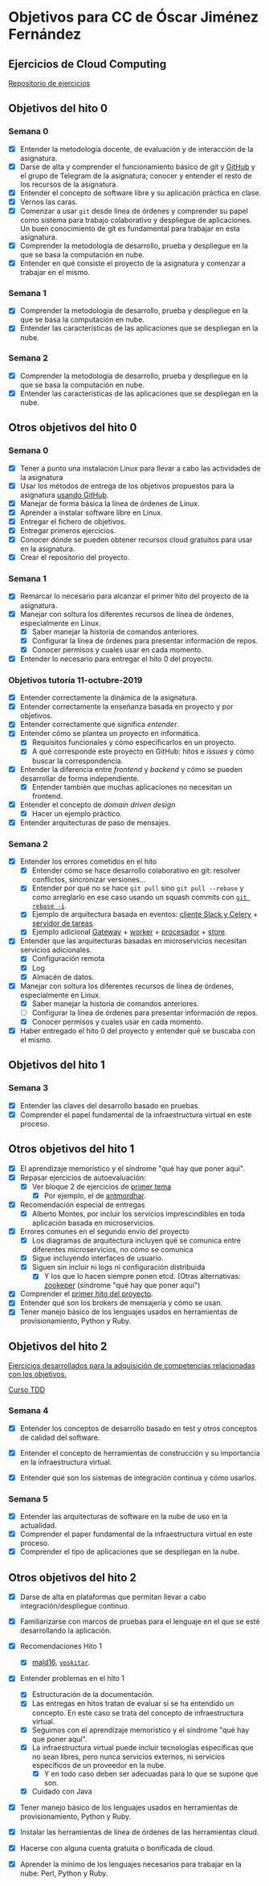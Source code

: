 # Objetivos para CC de Óscar Jiménez Fernández

## Ejercicios de Cloud Computing
[Repositorio de ejercicios](https://github.com/yoskitar/Ejercicios-CC)

## Objetivos del hito 0

### Semana 0
- [X] Entender la metodología docente, de evaluación y de interacción de la asignatura.
- [X] Darse de alta y comprender el funcionamiento básico
   de git y [GitHub](https://github.com) y el grupo de Telegram de la
   asignatura; conocer y entender el resto de los recursos de la asignatura.
- [X] Entender el concepto de software libre y su aplicación práctica en clase.
- [X] Vernos las caras.
- [X] Comenzar a usar `git` desde línea de órdenes y comprender su papel como sistema para trabajo colaborativo y despliegue de aplicaciones. Un buen conocimiento de git es fundamental para trabajar en esta asignatura.
- [X] Comprender la metodología de desarrollo, prueba y despliegue en la que se basa la computación en nube.
- [X] Entender en qué consiste el proyecto de la asignatura y comenzar a trabajar en el mismo.

### Semana 1
- [X] Comprender la metodología de desarrollo, prueba y despliegue en la que se basa la computación en nube.
- [X] Entender las características de las aplicaciones que se despliegan en la nube.

### Semana 2
- [X] Comprender la metodología de desarrollo, prueba y despliegue en la que se basa la computación en nube.
- [X] Entender las características de las aplicaciones que se despliegan en la nube.

## Otros objetivos del hito 0

### Semana 0
- [X] Tener a punto una instalación Linux para llevar a cabo las actividades de la asignatura
- [X] Usar los métodos de entrega de los objetivos propuestos para la asignatura [usando GitHub](../objetivos/README.md).
- [X] Manejar de forma básica la línea de órdenes de Linux.
- [X] Aprender a instalar software libre en Linux.
- [X] Entregar el fichero de objetivos.
- [X] Entregar primeros ejercicios.
- [X] Conocer dónde se pueden obtener recursos cloud gratuitos para usar
  en la asignatura.
- [X] Crear el repositorio del proyecto.

### Semana 1
- [X] Remarcar lo necesario para alcanzar el primer hito del proyecto de
  la asignatura.
- [X] Manejar con soltura los diferentes recursos de línea de órdenes,
  especialmente en Linux.
  - [X] Saber manejar la historia de comandos anteriores.
  - [X] Configurar la línea de órdenes para presentar información de
    repos.
  - [X] Conocer permisos y cuales usar en cada momento.
- [X] Entender lo necesario para entregar el hito 0 del proyecto.

### Objetivos tutoría 11-octubre-2019

- [X] Entender correctamente la dinámica de la asignatura.
- [X] Entender correctamente la enseñanza basada en proyecto y por objetivos.
- [X] Entender correctamente qué significa *entender*.
- [X] Entender cómo se plantea un proyecto en informática.
  - [X] Requisitos funcionales y cómo especificarlos en un proyecto.
  - [X] A qué corresponde este proyecto en GitHub: hitos e *issues* y cómo buscar la correspondencia.
- [X] Entender la diferencia entre *frontend* y *backend* y cómo se pueden desarrollar de forma independiente.
  - [X] Entender también que muchas aplicaciones no necesitan un frontend.
- [X] Entender el concepto de *domain driven design*
  - [X] Hacer un ejemplo práctico.
- [X] Entender arquitecturas de paso de mensajes.

### Semana 2
- [X] Entender los errores cometidos en el hito
  - [X] Entender cómo se hace desarrollo colaborativo en git: resolver conflictos, sincronizar versiones...
  - [X] Entender por qué no se hace `git pull` sino `git pull --rebase` y
  como arreglarlo en ese caso
  usando un squash commits con
  [`git rebase -i`](https://stackoverflow.com/questions/5189560/squash-my-last-x-commits-together-using-git).
  - [X] Ejemplo de arquitectura basada en eventos: [cliente Slack y Celery](https://github.com/JJ/slack-bot-platzi/blob/master/cliente-con-celery.py) + [servidor de tareas](https://github.com/JJ/slack-bot-platzi/blob/master/PlatziTareas.py).
  - [X] Ejemplo adicional [Gateway](https://github.com/JJ/microservices-broker/blob/master/github-server/server-with-bunny.rb) + [worker](https://github.com/JJ/microservices-broker/blob/master/github-server/worker.go) + [procesador](https://github.com/JJ/microservices-broker/blob/master/github-server/procesa.py) + [store](https://github.com/JJ/microservices-broker/blob/master/github-server/store.p6).
- [X] Entender que las arquitecturas basadas en microservicios necesitan servicios adicionales.
  - [X] Configuración remota
  - [X] Log
  - [X] Almacén de datos.

- [X] Manejar con soltura los diferentes recursos de línea de órdenes,
  especialmente en Linux.
  - [X] Saber manejar la historia de comandos anteriores.
  - [ ] Configurar la línea de órdenes para presentar información de
    repos.
  - [X] Conocer permisos y cuales usar en cada momento.
- [X] Haber entregado el hito 0 del proyecto y entender qué se buscaba con
  el mismo.

## Objetivos del hito 1
### Semana 3
- [X] Entender las claves del desarrollo basado en pruebas.
- [X] Comprender el papel fundamental de la infraestructura virtual en
   este proceso.

## Otros objetivos del hito 1
- [X] El aprendizaje memorístico y el síndrome "qué hay que poner aquí".
- [X] Repasar ejercicios de autoevaluación:
  - [X] Ver bloque 2 de ejercicios de
  [primer tema](http://jj.github.io/CC/documentos/temas/Arquitecturas_para_la_nube)
      - [X] Por ejemplo, el de [antmordhar](https://github.com/antmordhar/EjerciciosCC/blob/master/ejerciciosTema1.md).
- [X] Recomendación especial de entregas
  - [X] Alberto Montes, por incluir los servicios imprescindibles en toda
    aplicación basada en microservicios.
- [X] Errores comunes en el segundo envío del proyecto
  - [X] Los diagramas de arquitectura incluyen qué se comunica entre
    diferentes microservicios, no cómo se comunica
  - [X] Sigue incluyendo interfaces de usuario.
  - [X] Siguen sin incluir ni logs ni configuración distribuida
    - [X] Y los que lo hacen siempre ponen etcd. (Otras
      alternativas:
      [zookeper](https://sysgears.com/articles/managing-configuration-of-distributed-system-with-apache-zookeeper/) (síndrome
      "qué hay que poner aquí")
- [X] Comprender el [primer hito del proyecto](http://jj.github.io/CC/documentos/proyecto/1.Infraestructura).
- [X] Entender qué son los brokers de mensajería y cómo se usan.
- [X] Tener manejo básico de los lenguajes usados en herramientas de
  provisionamiento, Python y Ruby.

## Objetivos del hito 2
[Ejercicios desarrollados para la adquisición de competencias relacionadas con los objetivos.](https://github.com/yoskitar/Ejercicios-CC/blob/master/Ejercicios%20Tema%202.md)

[Curso TDD](https://github.com/Miguel-y-Oscar/Geolocalizaciones-de-medios-sociales)

### Semana 4
- [X] Entender los conceptos de desarrollo basado en test y otros
   conceptos de calidad del software.
- [X] Entender el concepto de herramientas de construcción y su
   importancia en la infraestructura virtual.
- [X] Entender qué son los sistemas de integración continua y cómo
   usarlos.

   

### Semana 5
- [X] Entender las arquitecturas de software en la nube de uso en la
   actualidad.
- [X] Comprender el paper fundamental de la infraestructura virtual en
   este proceso.
- [X] Comprender el tipo de aplicaciones que se despliegan en la nube.

## Otros objetivos del hito 2
- [X] Darse de alta en plataformas que permitan llevar a cabo
   integración/despliegue continuo.
- [X] Familiarizarse con marcos de pruebas para el lenguaje en el que se
   esté desarrollando la aplicación.

- [X] Recomendaciones Hito 1
  - [X] [mald16](https://github.com/ibe16/CC-19-20-Proyecto), [`yoskitar`](https://github.com/yoskitar/Cloud-Computing-CC).
- [X] Entender problemas en el hito 1
  - [X] Estructuración de la documentación.
  - [X] Las entregas en hitos tratan de evaluar si se ha entendido un
    concepto. En este caso se trata del concepto de infraestructura virtual.
  - [X] Seguimos con el aprendizaje memorístico y el síndrome "qué hay que poner aquí".
  - [X] La infraestructura virtual puede incluir tecnologías específicas
    que no sean libres, pero nunca servicios externos, ni servicios
    específicos de un proveedor en la nube.
    - [X] Y en todo caso deben ser adecuadas para lo que se supone que son.
  - [X] Cuidado con Java
- [X] Tener manejo básico de los lenguajes usados en herramientas de
  provisionamiento, Python y Ruby.
- [X] Instalar las herramientas de línea de órdenes de las herramientas cloud.
- [X] Hacerse con alguna cuenta gratuita o bonificada de cloud.
- [X] Aprender la mínimo de los lenguajes necesarios para trabajar en la
  nube: Perl, Python y Ruby.